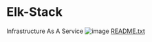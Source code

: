# Elk-Stack
Infrastructure As A Service 
![image](https://user-images.githubusercontent.com/91091473/134791173-65c58780-0fbd-4043-82fe-135ee0aa46e3.png)
[README.txt](https://github.com/1LongNight/Elk-Stack/files/7230657/README.txt)

